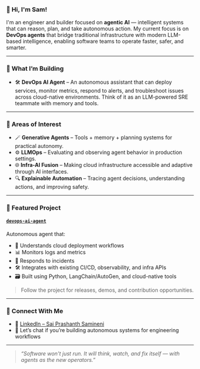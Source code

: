 ### 👋 Hi, I'm Sam!

I'm an engineer and builder focused on **agentic AI** — intelligent systems that can reason, plan, and take autonomous action. My current focus is on **DevOps agents** that bridge traditional infrastructure with modern LLM-based intelligence, enabling software teams to operate faster, safer, and smarter.

---

### 🤖 What I’m Building

- 🛠️ **DevOps AI Agent** – An autonomous assistant that can deploy services, monitor metrics, respond to alerts, and troubleshoot issues across cloud-native environments. Think of it as an LLM-powered SRE teammate with memory and tools.

---

### 🧭 Areas of Interest

- 🪄 **Generative Agents** – Tools + memory + planning systems for practical autonomy.
- ⚙️ **LLMOps** – Evaluating and observing agent behavior in production settings.
- 🌐 **Infra-AI Fusion** – Making cloud infrastructure accessible and adaptive through AI interfaces.
- 🔍 **Explainable Automation** – Tracing agent decisions, understanding actions, and improving safety.

---

### 🚀 Featured Project

#### [`devops-ai-agent`](https://github.com/saminenis/devops-ai-agent)  
Autonomous agent that:
- 🧠 Understands cloud deployment workflows  
- 📊 Monitors logs and metrics  
- 🛑 Responds to incidents  
- 🛠️ Integrates with existing CI/CD, observability, and infra APIs  
- 🗃️ Built using Python, LangChain/AutoGen, and cloud-native tools  

> Follow the project for releases, demos, and contribution opportunities.

---

### 📡 Connect With Me

- 🧠 [LinkedIn – Sai Prashanth Samineni](https://www.linkedin.com/in/sai-prashanth-samineni-19115725/)
- 💬 Let’s chat if you’re building autonomous systems for engineering workflows

---

> *“Software won’t just run. It will think, watch, and fix itself — with agents as the new operators.”*
